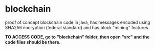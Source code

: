 # blockchain
proof of concept blockchain code in java, has messages encoded using SHA256 encryption (federal standard) and has block "mining" features. 

**TO ACCESS CODE, go to "blockchain" folder, then open "src" and the code files should be there.** 
